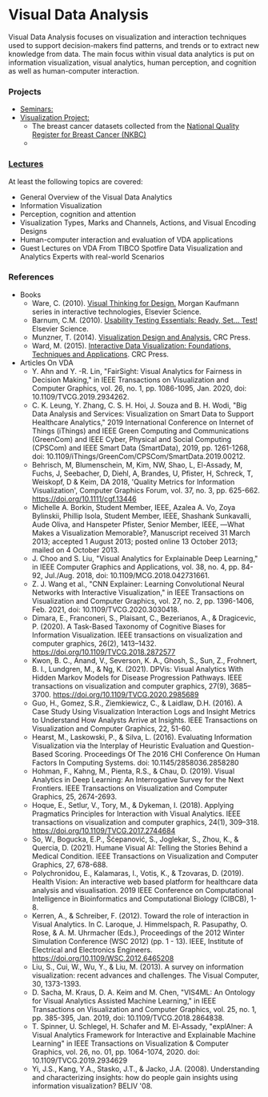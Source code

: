 # Visual Data Analysis
 Visual Data Analysis focuses on visualization and interaction techniques used to support decision-makers find patterns, and trends or to extract new knowledge from data. The main focus within visual data analytics is put on information visualization, visual analytics, human perception, and cognition as well as human-computer interaction. 
### Projects 
- [Seminars:](/Seminars/)
- [Visualization Project:](</VDA Project/Breast Cancer Analysis Using Visualizations_ A sweden Case Study Final Report.pdf>) 
	- The breast cancer datasets collected from the [National Quality Register for Breast Cancer (NKBC)](https://statistik.incanet.se/brostcancer/)
	- 
### [Lectures](</Lectures/>)
At least the following topics are covered: 
- General Overview of the Visual Data Analytics 
- Information Visualization 
- Perception, cognition and attention
- Visualization Types, Marks and Channels, Actions,  and Visual Encoding Designs
- Human-computer interaction and evaluation of VDA applications
- Guest Lectures on VDA From TIBCO Spotfire Data Visualization and Analytics Experts with real-world Scenarios 

 
### References  
- Books 
	- Ware, C. (2010). [Visual Thinking for Design.](</References/Visual Thinking for Design - Colin Ware.pdf>) Morgan Kaufmann series in interactive technologies, Elsevier Science. 
	- Barnum, C.M. (2010). [Usability Testing Essentials: Ready, Set... Test!](<https://www.elsevier.com/books/usability-testing-essentials-ready-set-test/barnum/978-0-12-816942-1>) Elsevier Science. 
	- Munzner, T. (2014). [Visualization Design and Analysis.](<https://www.taylorfrancis.com/books/mono/10.1201/b17511/visualization-analysis-design-tamara-munzner>) CRC Press. 
	- Ward, M. (2015). [Interactive Data Visualization: Foundations, Techniques and Applications](https://www.amazon.com/Interactive-Data-Visualization-Foundations-Applications/dp/1482257378). CRC Press. 
- Articles On VDA
	- Y. Ahn and Y. -R. Lin, "FairSight: Visual Analytics for Fairness in Decision Making," in IEEE Transactions on Visualization and Computer Graphics, vol. 26, no. 1, pp. 1086-1095, Jan. 2020, doi: 10.1109/TVCG.2019.2934262.
	- C. K. Leung, Y. Zhang, C. S. H. Hoi, J. Souza and B. H. Wodi, "Big Data Analysis and Services: Visualization on Smart Data to Support Healthcare Analytics," 2019 International Conference on Internet of Things (iThings) and IEEE Green Computing and Communications (GreenCom) and IEEE Cyber, Physical and Social Computing (CPSCom) and IEEE Smart Data (SmartData), 2019, pp. 1261-1268, doi: 10.1109/iThings/GreenCom/CPSCom/SmartData.2019.00212.
	- Behrisch, M, Blumenschein, M, Kim, NW, Shao, L, El-Assady, M, Fuchs, J, Seebacher, D, Diehl, A, Brandes, U, Pfister, H, Schreck, T, Weiskopf, D & Keim, DA 2018, 'Quality Metrics for Information Visualization', Computer Graphics Forum, vol. 37, no. 3, pp. 625-662. https://doi.org/10.1111/cgf.13446
	- Michelle A. Borkin, Student Member, IEEE, Azalea A. Vo, Zoya Bylinskii, Phillip Isola, Student Member, IEEE, Shashank Sunkavalli, Aude Oliva, and Hanspeter Pfister, Senior Member, IEEE, ―What Makes a Visualization Memorable?, Manuscript received 31 March 2013; accepted 1 August 2013; posted online 13 October 2013; mailed on 4 October 2013.
	- J. Choo and S. Liu, "Visual Analytics for Explainable Deep Learning," in IEEE Computer Graphics and Applications, vol. 38, no. 4, pp. 84-92, Jul./Aug. 2018, doi: 10.1109/MCG.2018.042731661.
	- Z. J. Wang et al., "CNN Explainer: Learning Convolutional Neural Networks with Interactive Visualization," in IEEE Transactions on Visualization and Computer Graphics, vol. 27, no. 2, pp. 1396-1406, Feb. 2021, doi: 10.1109/TVCG.2020.3030418.
	- Dimara, E., Franconeri, S., Plaisant, C., Bezerianos, A., & Dragicevic, P. (2020). A Task-Based Taxonomy of Cognitive Biases for Information Visualization. IEEE transactions on visualization and computer graphics, 26(2), 1413–1432. https://doi.org/10.1109/TVCG.2018.2872577
	- Kwon, B. C., Anand, V., Severson, K. A., Ghosh, S., Sun, Z., Frohnert, B. I., Lundgren, M., & Ng, K. (2021). DPVis: Visual Analytics With Hidden Markov Models for Disease Progression Pathways. IEEE transactions on visualization and computer graphics, 27(9), 3685–3700. https://doi.org/10.1109/TVCG.2020.2985689
	- Guo, H., Gomez, S.R., Ziemkiewicz, C., & Laidlaw, D.H. (2016). A Case Study Using Visualization Interaction Logs and Insight Metrics to Understand How Analysts Arrive at Insights. IEEE Transactions on Visualization and Computer Graphics, 22, 51-60.
	- Hearst, M., Laskowski, P., & Silva, L. (2016). Evaluating Information Visualization via the Interplay of Heuristic Evaluation and Question-Based Scoring. Proceedings Of The 2016 CHI Conference On Human Factors In Computing Systems. doi: 10.1145/2858036.2858280
	- Hohman, F., Kahng, M., Pienta, R.S., & Chau, D. (2019). Visual Analytics in Deep Learning: An Interrogative Survey for the Next Frontiers. IEEE Transactions on Visualization and Computer Graphics, 25, 2674-2693.
	- Hoque, E., Setlur, V., Tory, M., & Dykeman, I. (2018). Applying Pragmatics Principles for Interaction with Visual Analytics. IEEE transactions on visualization and computer graphics, 24(1), 309–318. https://doi.org/10.1109/TVCG.2017.2744684
	- So, W., Bogucka, E.P., Šćepanović, S., Joglekar, S., Zhou, K., & Quercia, D. (2021). Humane Visual AI: Telling the Stories Behind a Medical Condition. IEEE Transactions on Visualization and Computer Graphics, 27, 678-688.
	- Polychronidou, E., Kalamaras, I., Votis, K., & Tzovaras, D. (2019). Health Vision: An interactive web based platform for healthcare data analysis and visualisation. 2019 IEEE Conference on Computational Intelligence in Bioinformatics and Computational Biology (CIBCB), 1-8.
	- Kerren, A., & Schreiber, F. (2012). Toward the role of interaction in Visual Analytics. In C. Laroque, J. Himmelspach, R. Pasupathy, O. Rose, & A. M. Uhrmacher (Eds.), Proceedings of the 2012 Winter Simulation Conference (WSC 2012) (pp. 1 - 13). IEEE, Institute of Electrical and Electronics Engineers. https://doi.org/10.1109/WSC.2012.6465208
	- Liu, S., Cui, W., Wu, Y., & Liu, M. (2013). A survey on information visualization: recent advances and challenges. The Visual Computer, 30, 1373-1393.
	- D. Sacha, M. Kraus, D. A. Keim and M. Chen, "VIS4ML: An Ontology for Visual Analytics Assisted Machine Learning," in IEEE Transactions on Visualization and Computer Graphics, vol. 25, no. 1, pp. 385-395, Jan. 2019, doi: 10.1109/TVCG.2018.2864838.
	- T. Spinner, U. Schlegel, H. Schafer and M. El-Assady, "explAIner: A Visual Analytics Framework for Interactive and Explainable Machine Learning" in IEEE Transactions on Visualization & Computer Graphics, vol. 26, no. 01, pp. 1064-1074, 2020. doi: 10.1109/TVCG.2019.2934629
	- Yi, J.S., Kang, Y.A., Stasko, J.T., & Jacko, J.A. (2008). Understanding and characterizing insights: how do people gain insights using information visualization? BELIV '08.



